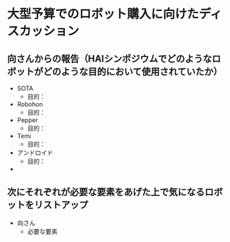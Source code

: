 # 大型予算でのロボット購入に向けたディスカッション
## 向さんからの報告（HAIシンポジウムでどのようなロボットがどのような目的において使用されていたか）
- SOTA
  - 目的：
- Robohon
  - 目的：
- Pepper
  - 目的：
- Temi
  - 目的：
- アンドロイド
  - 目的：
- 
## 次にそれぞれが必要な要素をあげた上で気になるロボットをリストアップ
- 向さん
  - 必要な要素
